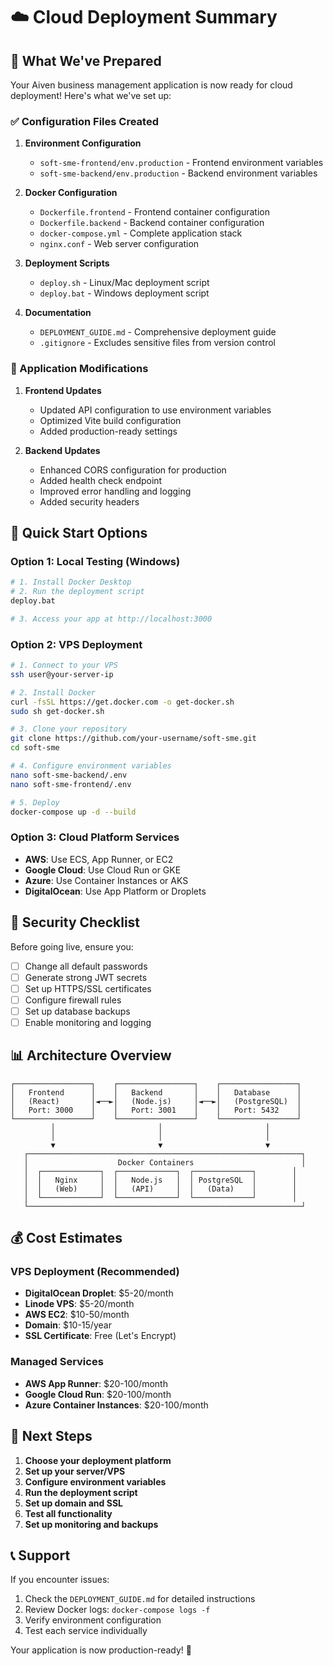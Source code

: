 # ☁️ Cloud Deployment Summary

## 🎯 What We've Prepared

Your Aiven business management application is now ready for cloud deployment! Here's what we've set up:

### ✅ Configuration Files Created

1. **Environment Configuration**
   - `soft-sme-frontend/env.production` - Frontend environment variables
   - `soft-sme-backend/env.production` - Backend environment variables

2. **Docker Configuration**
   - `Dockerfile.frontend` - Frontend container configuration
   - `Dockerfile.backend` - Backend container configuration
   - `docker-compose.yml` - Complete application stack
   - `nginx.conf` - Web server configuration

3. **Deployment Scripts**
   - `deploy.sh` - Linux/Mac deployment script
   - `deploy.bat` - Windows deployment script

4. **Documentation**
   - `DEPLOYMENT_GUIDE.md` - Comprehensive deployment guide
   - `.gitignore` - Excludes sensitive files from version control

### 🔧 Application Modifications

1. **Frontend Updates**
   - Updated API configuration to use environment variables
   - Optimized Vite build configuration
   - Added production-ready settings

2. **Backend Updates**
   - Enhanced CORS configuration for production
   - Added health check endpoint
   - Improved error handling and logging
   - Added security headers

## 🚀 Quick Start Options

### Option 1: Local Testing (Windows)
```bash
# 1. Install Docker Desktop
# 2. Run the deployment script
deploy.bat

# 3. Access your app at http://localhost:3000
```

### Option 2: VPS Deployment
```bash
# 1. Connect to your VPS
ssh user@your-server-ip

# 2. Install Docker
curl -fsSL https://get.docker.com -o get-docker.sh
sudo sh get-docker.sh

# 3. Clone your repository
git clone https://github.com/your-username/soft-sme.git
cd soft-sme

# 4. Configure environment variables
nano soft-sme-backend/.env
nano soft-sme-frontend/.env

# 5. Deploy
docker-compose up -d --build
```

### Option 3: Cloud Platform Services
- **AWS**: Use ECS, App Runner, or EC2
- **Google Cloud**: Use Cloud Run or GKE
- **Azure**: Use Container Instances or AKS
- **DigitalOcean**: Use App Platform or Droplets

## 🔐 Security Checklist

Before going live, ensure you:

- [ ] Change all default passwords
- [ ] Generate strong JWT secrets
- [ ] Set up HTTPS/SSL certificates
- [ ] Configure firewall rules
- [ ] Set up database backups
- [ ] Enable monitoring and logging

## 📊 Architecture Overview

```
┌─────────────────┐    ┌─────────────────┐    ┌─────────────────┐
│   Frontend      │    │   Backend       │    │   Database      │
│   (React)       │◄──►│   (Node.js)     │◄──►│   (PostgreSQL)  │
│   Port: 3000    │    │   Port: 3001    │    │   Port: 5432    │
└─────────────────┘    └─────────────────┘    └─────────────────┘
         │                       │                       │
         │                       │                       │
         ▼                       ▼                       ▼
   ┌─────────────────────────────────────────────────────────────┐
   │                    Docker Containers                        │
   │  ┌─────────────┐  ┌─────────────┐  ┌─────────────┐        │
   │  │   Nginx     │  │   Node.js   │  │ PostgreSQL  │        │
   │  │   (Web)     │  │   (API)     │  │   (Data)    │        │
   │  └─────────────┘  └─────────────┘  └─────────────┘        │
   └─────────────────────────────────────────────────────────────┘
```

## 💰 Cost Estimates

### VPS Deployment (Recommended)
- **DigitalOcean Droplet**: $5-20/month
- **Linode VPS**: $5-20/month
- **AWS EC2**: $10-50/month
- **Domain**: $10-15/year
- **SSL Certificate**: Free (Let's Encrypt)

### Managed Services
- **AWS App Runner**: $20-100/month
- **Google Cloud Run**: $20-100/month
- **Azure Container Instances**: $20-100/month

## 🎯 Next Steps

1. **Choose your deployment platform**
2. **Set up your server/VPS**
3. **Configure environment variables**
4. **Run the deployment script**
5. **Set up domain and SSL**
6. **Test all functionality**
7. **Set up monitoring and backups**

## 📞 Support

If you encounter issues:
1. Check the `DEPLOYMENT_GUIDE.md` for detailed instructions
2. Review Docker logs: `docker-compose logs -f`
3. Verify environment configuration
4. Test each service individually

Your application is now production-ready! 🚀 